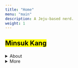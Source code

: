 ```yaml
---
title: "Home"
menu: "main"
description: A Jeju-based nerd.
weight: 1
---
```

<style>

img {
max-width: 200px;
margin: 0;
}

nav {
  margin-bottom: 1em;
}

li {
  list-style: none;
}
</style>

<h2>

<mark>Minsuk Kang</mark>

</h2>

<details>
<summary>About</summary>

A writer, podcaster, sourdough baker, hobby coder, zine maker, pizza eater, former sandwich shop owner, comedy enthusiast, flip phone user, politician skeptic, VTSAX investor, secondhand shopper, Aeropress barista, student at four middle schools·three high schools·two colleges in Korea, China, and the US, Literature major, guardian of [two cats](https://kangminsuk.com/blog/23-04-19/), and husband of Eunbi Ko.

Working for [Jagunbae](https://en.jagunbae.com) in Jeju, Korea. I look like [this](https://bear-images.sfo2.cdn.digitaloceanspaces.com/kangko/img_2239-2.webp). I'm doing [these](https://kangminsuk.com/now/) right now.
</details>

<details>
<summary>More</summary>

  <li><a href="https://letterbird.co/kang">Email</a></li>
  <li><a href="https://kangminsuk.com/blog/index.xml">RSS(English)</a> or <a href="https://kangminsuk.com/ko/blog/index.xml">RSS(한국어)</a></li>
  <li><a href="https://kangminsuk.com/my-apps/">My apps & websites</a></li>
  <li><a href="https://ko-fi.com/kangminsuk">Ko-fi</a></li>
  <li><a href="https://github.com/kangminsukdotcom/blog">GitHub</a></li>
  <li><em>And yes, this website has <a href="https://kangminsuk.com/keyboard-navigation/">keyboard shortcuts</a></em></li>
</details>